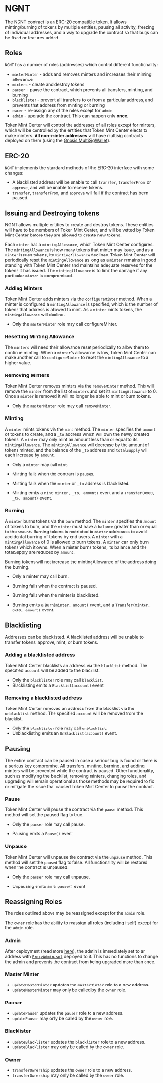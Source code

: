 # NGNT
The NGNT contract is an ERC-20 compatible token. 
It allows minting/burning of tokens by multiple entities, pausing all activity, freezing of individual addresses, 
and a way to upgrade the contract so that bugs can be fixed or features added.

## Roles
`NGNT` has a number of roles (addresses) which control different functionality:
- `masterMinter` - adds and removes minters and increases their minting allowance
- `minters` - create and destroy tokens
- `pauser` - pause the contract, which prevents all transfers, minting, and burning
- `blacklister` - prevent all transfers to or from a particular address, and prevents that address from minting or burning
- `owner` - re-assign any of the roles except for `admin`
- `admin` - upgrade the contract. This can happen only **once**.

Token Mint Center will control the addresses of all roles except for minters, which will be controlled by the entities that 
Token Mint Center elects to make minters. **All non-minter addresses** will have multisig contracts deployed on them (using the [Gnosis MultiSigWallet](https://github.com/gnosis/MultiSigWallet)).

## ERC-20
`NGNT` implements the standard methods of the ERC-20 interface with some changes: 
 - A blacklisted address will be unable to call `transfer`, `transferFrom`, or `approve`, and will be unable to receive tokens.
 - `transfer`, `transferFrom`, and `approve` will fail if the contract has been paused.


## Issuing and Destroying tokens
NGNT allows multiple entities to create and destroy tokens. 
These entities will have to be members of Token Mint Center, and will be vetted by Token Mint Center before they are allowed to create new 
tokens.

Each `minter` has a `mintingAllowance`, which Token Mint Center configures. The `mintingAllowance` is how many tokens that minter 
may issue, and as a `minter` issues tokens, its `mintingAllowance` declines. 
Token Mint Center will periodically reset the `mintingAllowance` as long as a `minter` remains in good standing with Token Mint Center and maintains 
adequate reserves for the tokens it has issued. The `mintingAllowance` is to limit the damage if any particular
`minter` is compromised.

### Adding Minters
Token Mint Center adds minters via the `configureMinter` method. When a minter is configured a `mintingAllowance` is specified, 
which is the number of tokens that address is allowed to mint. As a `minter` mints tokens, the `mintingAllowance` will decline.

- Only the `masterMinter` role may call configureMinter.

### Resetting Minting Allowance
The `minters` will need their allowance reset periodically to allow them to continue 
minting. When a `minter`'s allowance is low, Token Mint Center can make another call to `configureMinter` to reset the 
`mintingAllowance` to a higher value.

### Removing Minters
Token Mint Center removes minters via the `removeMinter` method. This will remove the `minter` from the list of `minters` and set 
its `mintingAllowance` to 0. Once a `minter` is removed it will no longer be able to mint or burn tokens.

 - Only the `masterMinter` role may call `removeMinter`. 

### Minting
A `minter` mints tokens via the `mint` method. The `minter` specifies the `amount` of tokens to create, and a `_to` 
address which will own the newly created tokens. A `minter` may only mint an amount less than or equal to its `mintingAllowance`. 
The `mintingAllowance` will decrease by the amount of tokens minted, and the balance of the `_to` address and `totalSupply` 
will each increase by `amount`.

- Only a `minter` may call `mint`.

- Minting fails when the contract is `paused`.
- Minting fails when the `minter` or `_to` address is blacklisted.
- Minting emits a `Mint(minter, _to, amount)` event and a `Transfer(0x00, _to, amount)` event. 
### Burning
A `minter` burns tokens via the `burn` method. The `minter` specifies the `amount` of tokens to burn, and the `minter` 
must have a `balance` greater than or equal to the `amount`. Burning tokens is restricted to `minter` addresses to 
avoid accidental burning of tokens by end users. A `minter` with a `mintingAllowance` of 0 is allowed to burn tokens. 
A `minter` can only burn tokens which it owns.
When a minter burns tokens, its balance and the totalSupply are reduced by `amount`.

Burning tokens will not increase the mintingAllowance of the address doing the burning.

- Only a minter may call burn.

- Burning fails when the contract is paused.
- Burning fails when the minter is blacklisted. 

- Burning emits a `Burn(minter, amount)` event, and a `Transfer(minter, 0x00, amount)` event.

## Blacklisting
Addresses can be blacklisted. A blacklisted address will be unable to transfer tokens, approve, mint, or burn tokens. 
### Adding a blacklisted address
Token Mint Center blacklists an address via the `blacklist` method. The specified `account` will be added to the blacklist.

- Only the `blacklister` role may call `blacklist`.
- Blacklisting emits a `Blacklist(account)` event

### Removing a blacklisted address
Token Mint Center removes an address from the blacklist via the `unblacklist` method. The specified `account` will be removed from the blacklist.

- Only the `blacklister` role may call `unblacklist`.
- Unblacklisting emits an `UnBlacklist(account)` event.

## Pausing
The entire contract can be paused in case a serious bug is found or there is a serious key compromise. 
All transfers, minting, burning, and adding minters will be prevented while the contract is paused. Other functionality, such as modifying
the blacklist, removing minters, changing roles, and upgrading will remain operational as those methods may be
required to fix or mitigate the issue that caused Token Mint Center to pause the contract.

### Pause
Token Mint Center will pause the contract via the `pause` method. This method will set the paused flag to true.

- Only the `pauser` role may call pause.

- Pausing emits a `Pause()` event

### Unpause
Token Mint Center will unpause the contract via the `unpause` method. This method will set the `paused` flag to false. 
All functionality will be restored when the contract is unpaused.

- Only the `pauser` role may call unpause.

- Unpausing emits an `Unpause()` event

## Reassigning Roles
The roles outlined above may be reassigned except for the `admin` role. 

The `owner` role has the ability to reassign all roles (including itself) except for the `admin` role.
### Admin
After deployment (read more [here](./deployment.md)), 
the admin is immediately set to an address with [`ProxyAdmin.sol`](../contracts/ProxyAdmin.sol) deployed to it. This has no functions to change the admin and prevents the contract from being upgraded more than once.
### Master Minter
- `updateMasterMinter` updates the `masterMinter` role to a new address.
- `updateMasterMinter` may only be called by the `owner` role.
### Pauser
- `updatePauser` updates the `pauser` role to a new address.
- `updatePauser` may only be called by the `owner` role. 
### Blacklister
- `updateBlacklister` updates the `blacklister` role to a new address.
- `updateBlacklister` may only be called by the `owner` role. 
### Owner
- `transferOwnership` updates the `owner` role to a new address.
- `transferOwnership` may only be called by the `owner` role. 


